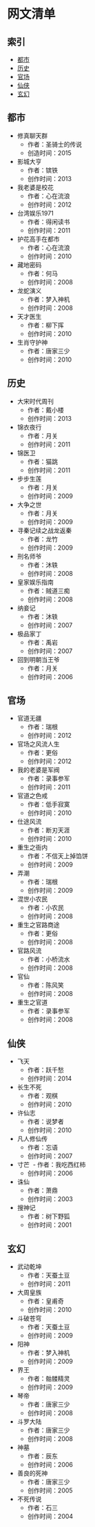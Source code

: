 # 网文清单

## 索引

- [都市](#都市)
- [历史](#历史)
- [官场](#官场)
- [仙侠](#仙侠)
- [玄幻](#玄幻)


## 都市

- 修真聊天群
  - 作者：圣骑士的传说
  - 创造时间：2015
- 影城大亨
  - 作者：镔铁
  - 创作时间：2013
- 我老婆是校花
  - 作者：心在流浪
  - 创作时间：2012
- 台湾娱乐1971
  - 作者：得闲读书
  - 创作时间：2011
- 护花高手在都市
  - 作者：心在流浪
  - 创作时间：2010
- 藏地密码
  - 作者：何马
  - 创作时间：2008
- 龙蛇演义
  - 作者：梦入神机
  - 创作时间：2008
- 天才医生
  - 作者：柳下挥
  - 创作时间：2010
- 生肖守护神
  - 作者：唐家三少
  - 创作时间：2010






## 历史

- 大宋时代周刊
  - 作者：戴小楼
  - 创作时间：2013
- 锦衣夜行
  - 作者：月关
  - 创作时间：2011
- 锦医卫
  - 作者：猫跳
  - 创作时间：2011
- 步步生莲
  - 作者：月关
  - 创作时间：2009
- 大争之世
  - 作者：月关
  - 创作时间：2009
- 寻秦记续之战龙返秦
  - 作者：龙竹
  - 创作时间：2009
- 刑名师爷
  - 作者：沐轶
  - 创作时间：2008
- 皇家娱乐指南
  - 作者：贼道三痴
  - 创作时间：2008
- 纳妾记
  - 作者：沐轶
  - 创作时间：2007
- 极品家丁
  - 作者：禹岩
  - 创作时间：2007
- 回到明朝当王爷
  - 作者：月关
  - 创作时间：2006


## 官场

- 官道无疆
  - 作者：瑞根
  - 创作时间：2012
- 官场之风流人生
  - 作者：更俗
  - 创作时间：2012
- 我的老婆是军阀
  - 作者：录事参军
  - 创作时间：2011
- 官道之色戒
  - 作者：低手寂寞
  - 创作时间：2010
- 仕途风流
  - 作者：断刃天涯
  - 创作时间：2010
- 重生之衙内
  - 作者：不信天上掉馅饼
  - 创作时间：2009
- 弄潮
  - 作者：瑞根
  - 创作时间：2009
- 混世小农民
  - 作者：小农民
  - 创作时间：2008
- 重生之官路商途
  - 作者：更俗
  - 创作时间：2008
- 官路风流
  - 作者：小桥流水
  - 创作时间：2008
- 官仙
  - 作者：陈风笑
  - 创作时间：2008
- 重生之官道
  - 作者：录事参军
  - 创作时间：2008

## 仙侠

- 飞天
  - 作者：跃千愁
  - 创作时间：2014
- 长生不死
  - 作者：观棋
  - 创作时间：2010
- 许仙志
  - 作者：说梦者
  - 创作时间：2010
- 凡人修仙传
  - 作者：忘语
  - 创作时间：2007
- 寸芒
  - 作者：我吃西红柿
  - 创作时间：2006
- 诛仙
  - 作者：萧鼎
  - 创作时间：2003
- 搜神记
  - 作者：树下野狐
  - 创作时间：2001



## 玄幻

- 武动乾坤
  - 作者：天蚕土豆
  - 创作时间：2011
- 大周皇族
  - 作者：皇甫奇
  - 创作时间：2010
- 斗破苍穹
  - 作者：天蚕土豆
  - 创作时间：2009
- 阳神
  - 作者：梦入神机
  - 创作时间：2009
- 界王
  - 作者：骷髅精灵
  - 创作时间：2009
- 琴帝
  - 作者：唐家三少
  - 创作时间：2008
- 斗罗大陆
  - 作者：唐家三少
  - 创作时间：2008
- 神墓
  - 作者：辰东
  - 创作时间：2006
- 善良的死神
  - 作者：唐家三少
  - 创作时间：2005
- 不死传说
  - 作者：石三
  - 创作时间：2004





